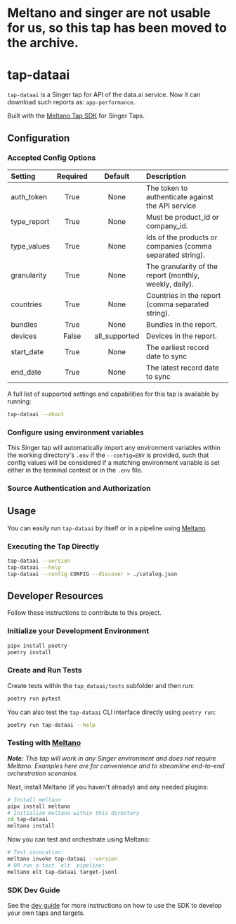 # Meltano and singer are not usable for us, so this tap has been moved to the archive.

# tap-dataai

`tap-dataai` is a Singer tap for API of the data.ai service. Now it can download such reports as: `app-performance`.

Built with the [Meltano Tap SDK](https://sdk.meltano.com) for Singer Taps.

<!--

Developer TODO: Update the below as needed to correctly describe the install procedure. For instance, if you do not have a PyPi repo, or if you want users to directly install from your git repo, you can modify this step as appropriate.

## Installation

Install from PyPi:

```bash
pipx install tap-dataai
```

Install from GitHub:

```bash
pipx install git+https://github.com/ORG_NAME/tap-dataai.git@main
```

-->

## Configuration

### Accepted Config Options

| Setting             | Required | Default | Description                                             |
|:--------------------|:--------:|:-------:|:--------------------------------------------------------|
| auth_token          | True     | None    | The token to authenticate against the API service       |
| type_report         | True     | None    | Must be product_id or company_id.                       |
| type_values         | True     | None    | Ids of the products or companies (comma separated string).               |
| granularity         | True     | None    | The granularity of the report (monthly, weekly, daily). |
| countries           | True     | None    | Countries in the report (comma separated string).                        |
| bundles             | True     | None    | Bundles in the report.                                  |
| devices             | False    | all_supported | Devices in the report.                                  |
| start_date          | True     | None    | The earliest record date to sync                        |
| end_date            | True     | None    | The latest record date to sync                          |

A full list of supported settings and capabilities for this
tap is available by running:

```bash
tap-dataai --about
```

### Configure using environment variables

This Singer tap will automatically import any environment variables within the working directory's
`.env` if the `--config=ENV` is provided, such that config values will be considered if a matching
environment variable is set either in the terminal context or in the `.env` file.

### Source Authentication and Authorization

<!--
Developer TODO: If your tap requires special access on the source system, or any special authentication requirements, provide those here.
-->

## Usage

You can easily run `tap-dataai` by itself or in a pipeline using [Meltano](https://meltano.com/).

### Executing the Tap Directly

```bash
tap-dataai --version
tap-dataai --help
tap-dataai --config CONFIG --discover > ./catalog.json
```

## Developer Resources

Follow these instructions to contribute to this project.

### Initialize your Development Environment

```bash
pipx install poetry
poetry install
```

### Create and Run Tests

Create tests within the `tap_dataai/tests` subfolder and
  then run:

```bash
poetry run pytest
```

You can also test the `tap-dataai` CLI interface directly using `poetry run`:

```bash
poetry run tap-dataai --help
```

### Testing with [Meltano](https://www.meltano.com)

_**Note:** This tap will work in any Singer environment and does not require Meltano.
Examples here are for convenience and to streamline end-to-end orchestration scenarios._

<!--
Developer TODO:
Your project comes with a custom `meltano.yml` project file already created. Open the `meltano.yml` and follow any "TODO" items listed in
the file.
-->

Next, install Meltano (if you haven't already) and any needed plugins:

```bash
# Install meltano
pipx install meltano
# Initialize meltano within this directory
cd tap-dataai
meltano install
```

Now you can test and orchestrate using Meltano:

```bash
# Test invocation:
meltano invoke tap-dataai --version
# OR run a test `elt` pipeline:
meltano elt tap-dataai target-jsonl
```

### SDK Dev Guide

See the [dev guide](https://sdk.meltano.com/en/latest/dev_guide.html) for more instructions on how to use the SDK to
develop your own taps and targets.

